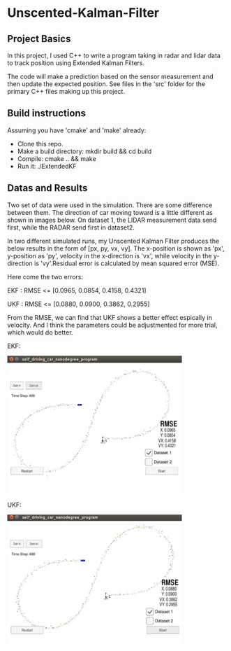 # Unscented-Kalman-Filter

## Project Basics

In this project, I used C++ to write a program taking in radar and lidar data to track position using Extended Kalman 
Filters.

The code will make a prediction based on the sensor measurement and then update the expected position. See files in the 
'src' folder for the primary C++ files making up this project.

## Build instructions

Assuming you have 'cmake' and 'make' already:

* Clone this repo.
* Make a build directory: mkdir build && cd build
* Compile: cmake .. && make
* Run it: ./ExtendedKF

## Datas and Results

Two set of data were used in the simulation. There are some difference between them. The direction of car moving toward is a little different as shown in images below. On dataset 1, the LIDAR measurement data send first, while the RADAR send first in dataset2.
    
In two different simulated runs, my Unscented Kalman Filter produces the below results in the form of [px, py, vx, vy]. The x-position is shown as 'px', y-position as 'py', velocity in the x-direction is 'vx', while velocity in the y-direction is 'vy'.Residual error is calculated by mean squared error (MSE).


Here come the two errors:

 EKF : RMSE <= [0.0965, 0.0854, 0.4158, 0.4321]
 
 UKF : RMSE <= [0.0880, 0.0900, 0.3862, 0.2955]
 
 From the RMSE, we can find that UKF shows a better effect espically in velocity. And I think the parameters could be adjustmented for more trial, which would do better.
 
 EKF:
 
<img src="./Images/EKF-dataset1.jpg" width="400px">  

UKF:

<img src="./Images/UKF-dataset1.jpg" width="400px">

